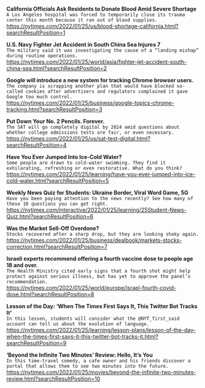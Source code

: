 **California Officials Ask Residents to Donate Blood Amid Severe Shortage**\
`A Los Angeles hospital was forced to temporarily close its trauma center this month because it ran out of blood supplies.`\
https://nytimes.com/2022/01/25/us/blood-shortage-california.html?searchResultPosition=1

**U.S. Navy Fighter Jet Accident in South China Sea Injures 7**\
`The military said it was investigating the cause of a “landing mishap” during routine operations.`\
https://nytimes.com/2022/01/25/world/asia/fighter-jet-accident-south-china-sea.html?searchResultPosition=2

**Google will introduce a new system for tracking Chrome browser users.**\
`The company is scrapping another plan that would have blocked so-called cookies after advertisers and regulators complained it gave Google too much control.`\
https://nytimes.com/2022/01/25/business/google-topics-chrome-tracking.html?searchResultPosition=3

**Put Down Your No. 2 Pencils. Forever.**\
`The SAT will go completely digital by 2024 amid questions about whether college admissions tests are fair, or even necessary.`\
https://nytimes.com/2022/01/25/us/sat-test-digital.html?searchResultPosition=4

**Have You Ever Jumped Into Ice-Cold Water?**\
`Some people are drawn to cold-water swimming. They find it exhilarating, refreshing or even restorative. What do you think?`\
https://nytimes.com/2022/01/25/learning/have-you-ever-jumped-into-ice-cold-water.html?searchResultPosition=5

**Weekly News Quiz for Students: Ukraine Border, Viral Word Game, 5G**\
`Have you been paying attention to the news recently? See how many of these 10 questions you can get right.`\
https://nytimes.com/interactive/2022/01/25/learning/25Student-News-Quiz.html?searchResultPosition=6

**Was the Market Sell-Off Overdone?**\
`Stocks recovered after a sharp drop, but they are looking shaky again.`\
https://nytimes.com/2022/01/25/business/dealbook/markets-stocks-correction.html?searchResultPosition=7

**Israeli experts recommend offering a fourth vaccine dose to people age 18 and over.**\
`The Health Ministry cited early signs that a fourth shot might help protect against serious illness, but has yet to approve the panel’s recommendation.`\
https://nytimes.com/2022/01/25/world/europe/israel-fourth-covid-dose.html?searchResultPosition=8

**Lesson of the Day: ‘When The Times First Says It, This Twitter Bot Tracks It’**\
`In this lesson, students will consider what the @NYT_first_said account can tell us about the evolution of language.`\
https://nytimes.com/2022/01/25/learning/lesson-plans/lesson-of-the-day-when-the-times-first-says-it-this-twitter-bot-tracks-it.html?searchResultPosition=9

**‘Beyond the Infinite Two Minutes’ Review: Hello, It’s You**\
`In this time-travel comedy, a cafe owner and his friends discover a portal that allows them to see two minutes into the future.`\
https://nytimes.com/2022/01/25/movies/beyond-the-infinite-two-minutes-review.html?searchResultPosition=10

